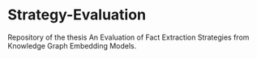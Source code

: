 # Strategy-Evaluation
Repository of the thesis An Evaluation of Fact Extraction Strategies from Knowledge Graph Embedding Models.
